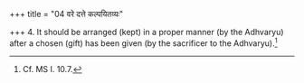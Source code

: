 +++
title = "04 वरे दत्ते कल्पयितव्यः"

+++
4. It should be arranged (kept) in a proper manner (by the Adhvaryu) after a chosen (gift) has been given (by the sacrificer to the Adhvaryu).[^1]  


[^1]: Cf. MS I. 10.7.
